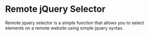 Remote jQuery Selector
======================

Remote jquery selector is a simple function that allows you to select elements on a remote website using simple jquery syntax.
